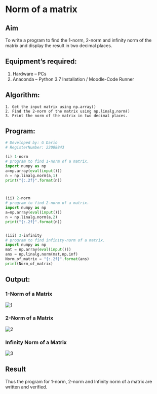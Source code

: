 # Norm of a matrix
## Aim
To write a program to find the 1-norm, 2-norm and infinity norm of the matrix and display the result in two decimal places.
## Equipment’s required:
1.	Hardware – PCs
2.	Anaconda – Python 3.7 Installation / Moodle-Code Runner
## Algorithm:
	1. Get the input matrix using np.array()   
    2. Find the 2-norm of the matrix using np.linalg.norm()
	3. Print the norm of the matrix in two decimal places.
## Program:
```python
# Developed by: G Dario
# RegisterNumber: 22008843

(i) 1-norm
# program to find 1-norm of a matrix.
import numpy as np 
a=np.array(eval(input()))
n = np.linalg.norm(a,1)
print("{:.2f}".format(n))



(ii) 2-norm
# program to find 2-norm of a matrix.
import numpy as np 
a=np.array(eval(input()))
n = np.linalg.norm(a,2)
print("{:.2f}".format(n))


(iii) 3-infinity
# program to find infinity-norm of a matrix.
import numpy as np
mat = np.array(eval(input()))
ans = np.linalg.norm(mat,np.inf)
Norm_of_matrix = "{:.2f}".format(ans)
print(Norm_of_matrix)
```
## Output:
### 1-Norm of a Matrix

![1](https://user-images.githubusercontent.com/118704873/214096953-ed2dbee1-4fed-4551-ab2f-5ddb4b536161.png)

### 2-Norm of a Matrix

![2](https://user-images.githubusercontent.com/118704873/214097033-200b24cc-b5f6-4ff6-a259-c06e18ba8057.png)

### Infinity Norm of a Matrix
![3](https://user-images.githubusercontent.com/118704873/214097066-76bed8d8-ccd1-4bbf-8702-4e4dbf8f6f9f.png)


## Result
Thus the program for 1-norm, 2-norm and Infinity norm of a matrix are written and verified.
